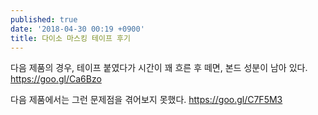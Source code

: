 ```yaml
---
published: true
date: '2018-04-30 00:19 +0900'
title: 다이소 마스킹 테이프 후기
---
```

다음 제품의 경우, 테이프 붙였다가 시간이 꽤 흐른 후 떼면, 본드 성분이 남아 있다.
<https://goo.gl/Ca6Bzo>

다음 제품에서는 그런 문제점을 겪어보지 못했다.
<https://goo.gl/C7F5M3>